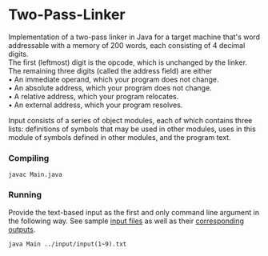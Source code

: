 # Two-Pass-Linker


Implementation of a two-pass linker in Java for a target machine that's word addressable with a memory of 200 words, each consisting of 4 decimal digits.  
The first (leftmost) digit is the opcode, which is unchanged by the linker. The remaining three digits (called the address
field) are either  
• An immediate operand, which your program does not change.  
• An absolute address, which your program does not change.  
• A relative address, which your program relocates.  
• An external address, which your program resolves.  
  
Input consists of a series of object modules, each of which contains three lists: definitions of symbols that may be
used in other modules, uses in this module of symbols defined in other modules, and the program text.
  
### Compiling
```
javac Main.java
```

### Running
Provide the text-based input as the first and only command line argument in the following way. See sample [input files](/input) as well as their [corresponding outputs](/output).
```
java Main ../input/input(1~9).txt
```
